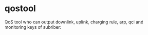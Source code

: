 # qostool
QoS tool who can output downlink, uplink, charging rule, arp, qci and monitoring keys of subriber:
